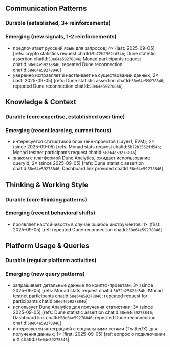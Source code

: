 ## Communication Patterns
### Durable (established, 3+ reinforcements)

### Emerging (new signals, 1-2 reinforcements)
- предпочитает русский язык для запросов; 4× (last: 2025-09-05) [refs: crypto statistics request chatId:`5b72b2562fd54b`; Dune statistic assertion chatId:`58e64e59278846`; Monad participants request chatId:`58e64e59278846`; repeated Dune reconnection chatId:`58e64e59278846`]
- уверенно исправляет и настаивает на существовании данных; 2× (last: 2025-09-05) [refs: Dune statistic assertion chatId:`58e64e59278846`; repeated Dune reconnection chatId:`58e64e59278846`]

## Knowledge & Context
### Durable (core expertise, established over time)

### Emerging (recent learning, current focus)
- интересуется статистикой блокчейн-проектов (Layer1, EVM); 2× (since 2025-09-05) [refs: Monad stats request chatId:`5b72b2562fd54b`; Monad testnet participants request chatId:`58e64e59278846`]
- знаком с платформой Dune Analytics, ожидает использование queryId; 2× (since 2025-09-05) [refs: Dune statistic assertion chatId:`58e64e59278846`; Dashboard link provided chatId:`58e64e59278846`]

## Thinking & Working Style
### Durable (core thinking patterns)

### Emerging (recent behavioral shifts)
- проявляет настойчивость в случае ошибок инструментов; 1× (first: 2025-09-05) [ref: repeated Dune reconnection chatId:`58e64e59278846`]

## Platform Usage & Queries
### Durable (regular platform activities)

### Emerging (new query patterns)
- запрашивает детальные данные по крипто-проектам; 3× (since 2025-09-05) [refs: Monad stats request chatId:`5b72b2562fd54b`; Monad testnet participants chatId:`58e64e59278846`; repeated request for participants chatId:`58e64e59278846`]
- использует Dune Analytics для получения статистики; 3× (since 2025-09-05) [refs: Dune statistic assertion chatId:`58e64e59278846`; Dashboard link chatId:`58e64e59278846`; repeated Dune reconnection chatId:`58e64e59278846`]
- интересуется интеграцией с социальными сетями (Twitter/X) для получения данных; 1× (first: 2025-09-05) [ref: вопрос о подключении к X chatId:`58e64e59278846`]